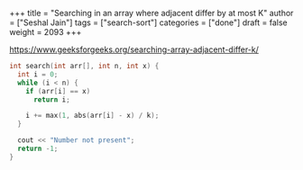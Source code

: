 +++
title = "Searching in an array where adjacent differ by at most K"
author = ["Seshal Jain"]
tags = ["search-sort"]
categories = ["done"]
draft = false
weight = 2093
+++

<https://www.geeksforgeeks.org/searching-array-adjacent-differ-k/>

```cpp
int search(int arr[], int n, int x) {
  int i = 0;
  while (i < n) {
    if (arr[i] == x)
      return i;

    i += max(1, abs(arr[i] - x) / k);
  }

  cout << "Number not present";
  return -1;
}
```
